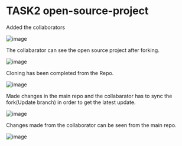 # TASK2 open-source-project

Added the collaborators

![image](https://user-images.githubusercontent.com/106509394/195650773-600e822e-3e7b-4516-853a-5d292362cb4d.png)


The collabarator can see the open source project after forking.

![image](https://user-images.githubusercontent.com/106509394/195650372-b8d05f96-7632-45c1-a6ed-0c53170a1b93.png)

Cloning has been completed from the Repo.

![image](https://user-images.githubusercontent.com/106509394/195652778-dc018fc4-bdde-456c-bf41-1108eab66322.png)

Made changes in the main repo and the collabarator has to sync the fork(Update branch) in order to get the latest update.

![image](https://user-images.githubusercontent.com/106509394/195660262-a6f1ea13-2720-4513-894c-61bc76363fe4.png)


Changes made from the collaborator can be seen from the main repo.

![image](https://user-images.githubusercontent.com/106509394/195662168-c35e5e6e-4354-45f1-be6e-4eabd52623f1.png)

